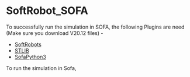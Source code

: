 # SoftRobot_SOFA

To successfully run the simulation in SOFA, the following Plugins are need (Make sure you download V20.12 files) -
* [SoftRobots](https://project.inria.fr/softrobot/install-get-started-2/download/)
* [STLIB](https://github.com/SofaDefrost/STLIB/tree/v20.12)
* [SofaPython3](https://github.com/sofa-framework/sofapython3/tree/v20.12)

To run the simulation in Sofa,
